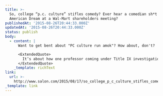 ```yaml
---
title: >-
  So, college “p.c. culture” stifles comedy? Ever hear a comedian sh*t on the
  American Dream at a Wal-Mart shareholders meeting?
publishedAt: '2015-08-26T20:44:33.000Z'
updatedAt: '2015-08-26T20:44:33.000Z'
status: publish
body:
  - content: |
      Want to get bent about "PC culture run amok"? How about, don't?

      <ExtendedQuote>
        It’s about how one professor coming under Title IX investigation for an article containing a veiled attack on a student is part of the “political correctness gone mad” narrative but another professor straight-up losing his job for negative tweets about Israel is not. It’s about how conservatives get to revise the AP U.S. history exam and kill a Smithsonian exhibit about the Hiroshima bombing because they both contain facts that make them uncomfortable, but this isn’t labeled as “political correctness.” It’s about how Mel Gibson kills his Hollywood career with a rambling anti-Semitic rant and Rose McGowan gets blacklisted for a single snarky tweet about sexist casting notices–but only the former is “censorious p.c. culture,” the latter is just Hollywood businessmen protecting the feelings of the people who sign their checks.
      </ExtendedQuote>
    _template: richText
link:
  url: >-
    http://www.salon.com/2015/08/17/so_college_p_c_culture_stifles_comedy_ever_hear_a_comedian_sht_on_the_american_dream_at_a_wal_mart_shareholders_meeting/
_template: link
---
```


